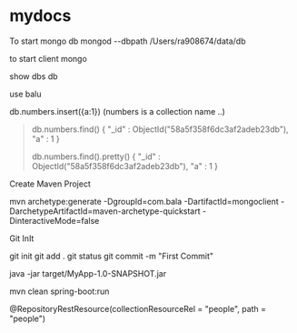# mydocs



To start mongo db
 mongod --dbpath /Users/ra908674/data/db

to start client
 mongo

 show dbs
 db


 use balu

 db.numbers.insert({a:1})  (numbers is a collection name ..)

 > 
> db.numbers.find()
{ "_id" : ObjectId("58a5f358f6dc3af2adeb23db"), "a" : 1 }
> 
> 
> db.numbers.find().pretty()
{ "_id" : ObjectId("58a5f358f6dc3af2adeb23db"), "a" : 1 }
> 

Create Maven Project

mvn archetype:generate -DgroupId=com.bala -DartifactId=mongoclient -DarchetypeArtifactId=maven-archetype-quickstart -DinteractiveMode=false


Git InIt

git init
git add .
git status
git commit -m "First Commit"	

java -jar target/MyApp-1.0-SNAPSHOT.jar

mvn clean spring-boot:run

@RepositoryRestResource(collectionResourceRel = "people", path = "people")

